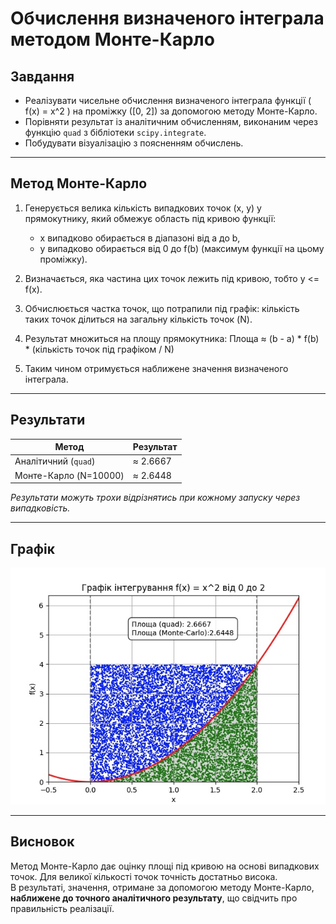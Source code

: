 # Обчислення визначеного інтеграла методом Монте-Карло

## Завдання

- Реалізувати чисельне обчислення визначеного інтеграла функції \( f(x) = x^2 \) на проміжку \([0, 2]\) за допомогою методу Монте-Карло.
- Порівняти результат із аналітичним обчисленням, виконаним через функцію `quad` з бібліотеки `scipy.integrate`.
- Побудувати візуалізацію з поясненням обчислень.

---

## Метод Монте-Карло


1. Генерується велика кількість випадкових точок (x, y) у прямокутнику, який обмежує область під кривою функції:
   - x випадково обирається в діапазоні від a до b,
   - y випадково обирається від 0 до f(b) (максимум функції на цьому проміжку).

2. Визначається, яка частина цих точок лежить під кривою, тобто y <= f(x).

3. Обчислюється частка точок, що потрапили під графік: кількість таких точок ділиться на загальну кількість точок (N).

4. Результат множиться на площу прямокутника:
   Площа ≈ (b - a) * f(b) * (кількість точок під графіком / N)

5. Таким чином отримується наближене значення визначеного інтеграла.
---

## Результати

| Метод              | Результат   |
|--------------------|-------------|
| Аналітичний (`quad`)| ≈ 2.6667    |
| Монте-Карло (N=10000)| ≈ 2.6448     |

*Результати можуть трохи відрізнятись при кожному запуску через випадковість.*

---

## Графік
![Графік інтегрування](monte-carlo.jpg)

---

## Висновок

Метод Монте-Карло дає оцінку площі під кривою на основі випадкових точок. Для великої кількості точок точність достатньо висока.  
В результаті, значення, отримане за допомогою методу Монте-Карло, **наближене до точного аналітичного результату**, що свідчить про правильність реалізації.

